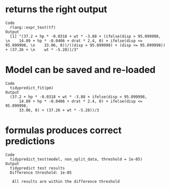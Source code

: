 # returns the right output

    Code
      rlang::expr_text(tf)
    Output
      [1] "(37.2 + hp * -0.0318 + wt * -3.88 + (ifelse(disp > 95.099998, \n    14.89 + hp * -0.0406 + drat * 2.4, 0) + ifelse(disp <= 95.099998, \n    33.06, 0))/((disp > 95.099998) + (disp <= 95.099998)) + (37.26 + \n    wt * -5.28))/3"

# Model can be saved and re-loaded

    Code
      tidypredict_fit(pm)
    Output
      (37.2 + hp * -0.0318 + wt * -3.88 + ifelse(disp > 95.099998, 
          14.89 + hp * -0.0406 + drat * 2.4, 0) + ifelse(disp <= 95.099998, 
          33.06, 0) + (37.26 + wt * -5.28))/3

# formulas produces correct predictions

    Code
      tidypredict_test(model, non_split_data, threshold = 1e-05)
    Output
      tidypredict test results
      Difference threshold: 1e-05
      
       All results are within the difference threshold


